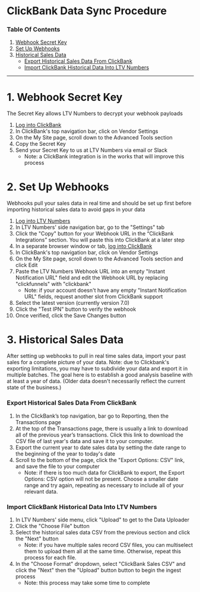 # ClickBank Data Sync Procedure

### Table Of Contents

1. [Webhook Secret Key](https://docs.ltvnumbers.com/clickbank#1-webhook-secret-key)
3. [Set Up Webhooks](https://docs.ltvnumbers.com/clickbank#2-set-up-webhooks)
4. [Historical Sales Data](https://docs.ltvnumbers.com/clickbank#3-historical-sales-data)
    - [Export Historical Sales Data From ClickBank](https://docs.ltvnumbers.com/clickbank#export-historical-sales-data-from-clickbank)
    - [Import ClickBank Historical Data Into LTV Numbers](https://docs.ltvnumbers.com/clickbank#import-clickbank-historical-data-into-ltv-numbers)

---

# 1. Webhook Secret Key

The Secret Key allows LTV Numbers to decrypt your webhook payloads

1. <a href="https://accounts.clickbank.com/login.htm" target="_blank">Log into ClickBank</a> 
2. In ClickBank's top navigation bar, click on Vendor Settings
3. On the My Site page, scroll down to the Advanced Tools section
4. Copy the Secret Key
5. Send your Secret Key to us at LTV Numbers via email or Slack
    - Note: a ClickBank integration is in the works that will improve this process

# 2. Set Up Webhooks

Webhooks pull your sales data in real time and should be set up first before importing historical sales data to avoid gaps in your data

1. <a href="https://app.ltvnumbers.com" target="_blank">Log into LTV Numbers</a>
2. In LTV Numbers' side navigation bar, go to the "Settings" tab 
3. Click the "Copy" button for your Webhook URL in the “ClickBank Integrations” section. You will paste this into ClickBank at a later step
4. In a separate browser window or tab, <a href="https://accounts.clickbank.com/login.htm" target="_blank">log into ClickBank</a>
6. In ClickBank's top navigation bar, click on Vendor Settings
7. On the My Site page, scroll down to the Advanced Tools section and click Edit
8. Paste the LTV Numbers Webhook URL into an empty "Instant Notification URL" field and edit the Webhook URL by replacing "clickfunnels" with "clickbank"
    - Note: if your account doesn't have any empty "Instant Notification URL" fields, request another slot from ClickBank support
10. Select the latest version (currently version 7.0)
11. Click the "Test IPN" button to verify the webhook
12. Once verified, click the Save Changes button

# 3. Historical Sales Data

After setting up webhooks to pull in real time sales data, import your past sales for a complete picture of your data. Note: due to Clickbank's exporting limitations, you may have to subdivide your data and export it in multiple batches. The goal here is to establish a good analysis baseline with at least a year of data. (Older data doesn't necessarily reflect the current state of the business.)

### Export Historical Sales Data From ClickBank

1. In the ClickBank’s top navigation, bar go to Reporting, then the Transactions page
2. At the top of the Transactions page, there is usually a link to download all of the previous year’s transactions. Click this link to download the CSV file of last year's data and save it to your computer. 
3. Export the current year to date sales data by setting the date range to the beginning of the year to today's date
4. Scroll to the bottom of the page, click the "Export Options: CSV" link, and save the file to your computer
    - Note: if there is too much data for ClickBank to export, the Export Options: CSV option will not be present. Choose a smaller date range and try again, repeating as necessary to include all of your relevant data.

### Import ClickBank Historical Data Into LTV Numbers

1. In LTV Numbers' side menu, click "Upload" to get to the Data Uploader
2. Click the "Choose File" button
3. Select the historical sales data CSV from the previous section and click the "Next" button
    - Note: if you have multiple sales record CSV files, you can multiselect them to upload them all at the same time. Otherwise, repeat this process for each file.
5. In the "Choose Format" dropdown, select "ClickBank Sales CSV" and click the "Next" then the "Upload" button button to begin the ingest process
    - Note: this process may take some time to complete
